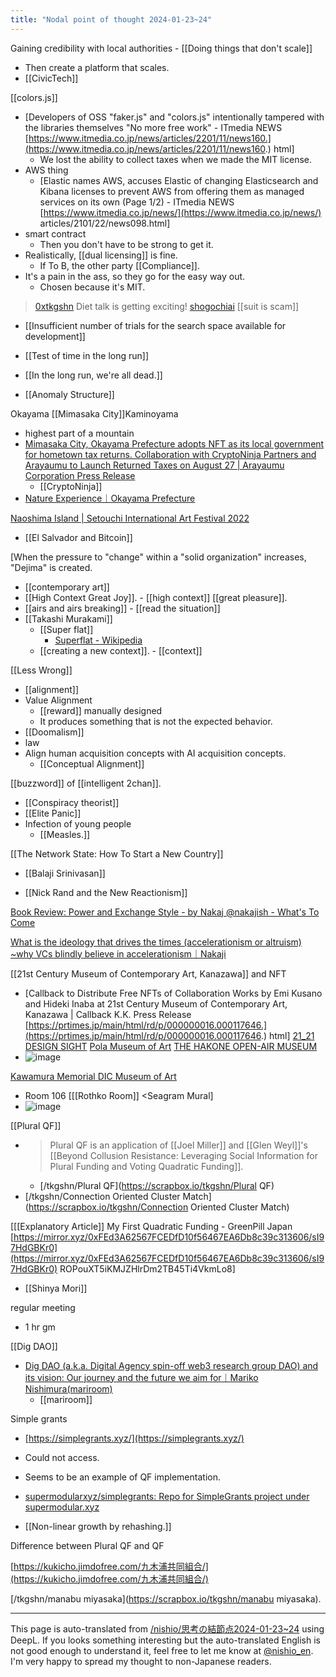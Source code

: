 ```yaml
---
title: "Nodal point of thought 2024-01-23~24"
---
```


Gaining credibility with local authorities
    - [[Doing things that don't scale]]
- Then create a platform that scales.
- [[CivicTech]]


[[colors.js]]
- [Developers of OSS "faker.js" and "colors.js" intentionally tampered with the libraries themselves "No more free work" - ITmedia NEWS [https://www.itmedia.co.jp/news/articles/2201/11/news160.](https://www.itmedia.co.jp/news/articles/2201/11/news160.) html]
    - We lost the ability to collect taxes when we made the MIT license.
- AWS thing
    - [Elastic names AWS, accuses Elastic of changing Elasticsearch and Kibana licenses to prevent AWS from offering them as managed services on its own (Page 1/2) - ITmedia NEWS [https://www.itmedia.co.jp/news/](https://www.itmedia.co.jp/news/) articles/2101/22/news098.html]
- smart contract
    - Then you don't have to be strong to get it.
- Realistically, [[dual licensing]] is fine.
    - If To B, the other party [[Compliance]].
- It's a pain in the ass, so they go for the easy way out.
    - Chosen because it's MIT.


> [0xtkgshn](https://twitter.com/0xtkgshn/status/1646048140410380288/photo/1) Diet talk is getting exciting!
> [shogochiai](https://twitter.com/shogochiai/status/1646048140410380288/photo/1) [[suit is scam]]

- [[Insufficient number of trials for the search space available for development]]

- [[Test of time in the long run]]
- [[In the long run, we're all dead.]]

- [[Anomaly Structure]]

Okayama [[Mimasaka City]]Kaminoyama
- highest part of a mountain
- [Mimasaka City, Okayama Prefecture adopts NFT as its local government for hometown tax returns. Collaboration with CryptoNinja Partners and Arayaumu to Launch Returned Taxes on August 27 | Arayaumu Corporation Press Release](https://prtimes.jp/main/html/rd/p/000000069.000091165.html)
    - [[CryptoNinja]]
- [Nature Experience｜Okayama Prefecture](https://www.ni-matsuwaru.com/)

[Naoshima Island | Setouchi International Art Festival 2022](https://setouchi-artfest.jp/artworks-artists/artworks/naoshima/338.html)


- [[El Salvador and Bitcoin]]

[When the pressure to "change" within a "solid organization" increases, "Dejima" is created.

- [[contemporary art]]
- [[High Context Great Joy]].
        - [[high context]] [[great pleasure]].
- [[airs and airs breaking]]
        - [[read the situation]]
- [[Takashi Murakami]]
    - [[Super flat]]
        - [Superflat - Wikipedia](https://ja.wikipedia.org/wiki/%E3%82%B9%E3%83%BC%E3%83%91%E3%83%BC%E3%83%95%E3%83%A9%E3%83%83%E3%83%88)
    - [[creating a new context]].
            - [[context]]

[[Less Wrong]]

- [[alignment]]
- Value Alignment
    - [[reward]] manually designed
    - It produces something that is not the expected behavior.
- [[Doomalism]]
- law
- Align human acquisition concepts with AI acquisition concepts.
    - [[Conceptual Alignment]]


[[buzzword]] of [[intelligent 2chan]].
- [[Conspiracy theorist]]
- [[Elite Panic]]
- Infection of young people
    - [[Measles.]]

[[The Network State: How To Start a New Country]]
- [[Balaji Srinivasan]]

- [[Nick Rand and the New Reactionism]]

[Book Review: Power and Exchange Style - by Nakaj @nakajish - What's To Come](https://www.wha2come.xyz/p/9d7?r=5hqh9&utm_medium=ios&utm_campaign=post)

[What is the ideology that drives the times (accelerationism or altruism) ~why VCs blindly believe in accelerationism｜Nakaji](https://note.com/nakaji_memo/n/nf3f3d7c17251)

[[21st Century Museum of Contemporary Art, Kanazawa]] and NFT
- [Callback to Distribute Free NFTs of Collaboration Works by Emi Kusano and Hideki Inaba at 21st Century Museum of Contemporary Art, Kanazawa | Callback K.K. Press Release [https://prtimes.jp/main/html/rd/p/000000016.000117646.](https://prtimes.jp/main/html/rd/p/000000016.000117646.) html]
[21_21 DESIGN SIGHT](https://www.2121designsight.jp/)
[Pola Museum of Art](https://www.polamuseum.or.jp/)
[THE HAKONE OPEN-AIR MUSEUM](https://www.hakone-oam.or.jp/)
- ![image](https://gyazo.com/c4de9124e3ff09e3b5f85bf85ff2515d/thumb/1000)

[Kawamura Memorial DIC Museum of Art](https://kawamura-museum.dic.co.jp/)
- Room 106 [[[Rothko Room]] <Seagram Mural]
- ![image](https://gyazo.com/0717cb834bc4ed6847eb4dc1f24d77fd/thumb/1000)

[[Plural QF]]
- > Plural QF is an application of [[Joel Miller]] and [[Glen Weyl]]'s [[Beyond Collusion Resistance: Leveraging Social Information for Plural Funding and Voting Quadratic Funding]].
    - [/tkgshn/Plural QF](https://scrapbox.io/tkgshn/Plural QF)
- [/tkgshn/Connection Oriented Cluster Match](https://scrapbox.io/tkgshn/Connection Oriented Cluster Match)

[[[Explanatory Article]] My First Quadratic Funding - GreenPill Japan [https://mirror.xyz/0xFEd3A62567FCEDfD10f56467EA6Db8c39c313606/sI97HdGBKr0](https://mirror.xyz/0xFEd3A62567FCEDfD10f56467EA6Db8c39c313606/sI97HdGBKr0) ROPouXT5iKMJZHlrDm2TB45Ti4VkmLo8]
- [[Shinya Mori]]

regular meeting
- 1 hr gm

[[Dig DAO]]
- [Dig DAO (a.k.a. Digital Agency spin-off web3 research group DAO) and its vision: Our journey and the future we aim for｜Mariko Nishimura(mariroom)](https://note.com/mariroom/n/nd123a8a18611)
    - [[mariroom]]

Simple grants
- [https://simplegrants.xyz/](https://simplegrants.xyz/)
- Could not access.
- Seems to be an example of QF implementation.
- [supermodularxyz/simplegrants: Repo for SimpleGrants project under supermodular.xyz](https://github.com/supermodularxyz/simplegrants)

- [[Non-linear growth by rehashing.]]

Difference between Plural QF and QF



[https://kukicho.jimdofree.com/九木浦共同組合/](https://kukicho.jimdofree.com/九木浦共同組合/)

[/tkgshn/manabu miyasaka](https://scrapbox.io/tkgshn/manabu miyasaka).


---
This page is auto-translated from [/nishio/思考の結節点2024-01-23~24](https://scrapbox.io/nishio/思考の結節点2024-01-23~24) using DeepL. If you looks something interesting but the auto-translated English is not good enough to understand it, feel free to let me know at [@nishio_en](https://twitter.com/nishio_en). I'm very happy to spread my thought to non-Japanese readers.